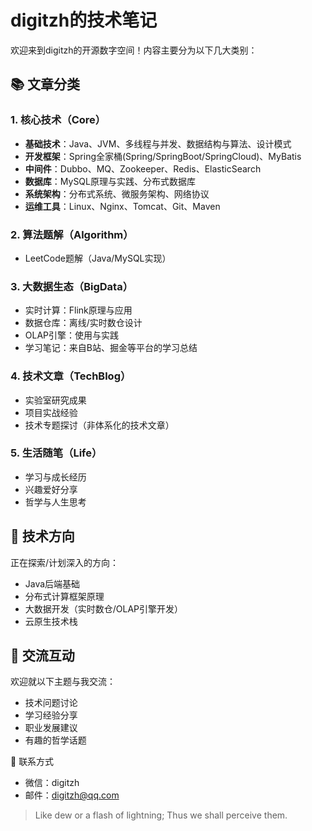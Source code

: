# digitzh的技术笔记

欢迎来到digitzh的开源数字空间！内容主要分为以下几大类别：

## 📚 文章分类

### 1. 核心技术（Core）
- **基础技术**：Java、JVM、多线程与并发、数据结构与算法、设计模式
- **开发框架**：Spring全家桶(Spring/SpringBoot/SpringCloud)、MyBatis
- **中间件**：Dubbo、MQ、Zookeeper、Redis、ElasticSearch
- **数据库**：MySQL原理与实践、分布式数据库
- **系统架构**：分布式系统、微服务架构、网络协议
- **运维工具**：Linux、Nginx、Tomcat、Git、Maven

### 2. 算法题解（Algorithm）
- LeetCode题解（Java/MySQL实现）

### 3. 大数据生态（BigData）
- 实时计算：Flink原理与应用
- 数据仓库：离线/实时数仓设计
- OLAP引擎：使用与实践
- 学习笔记：来自B站、掘金等平台的学习总结

### 4. 技术文章（TechBlog）
- 实验室研究成果
- 项目实战经验
- 技术专题探讨（非体系化的技术文章）

### 5. 生活随笔（Life）
- 学习与成长经历
- 兴趣爱好分享
- 哲学与人生思考

## 🚀 技术方向
正在探索/计划深入的方向：
- Java后端基础
- 分布式计算框架原理
- 大数据开发（实时数仓/OLAP引擎开发）
- 云原生技术栈

## 💬 交流互动
欢迎就以下主题与我交流：
- 技术问题讨论
- 学习经验分享
- 职业发展建议
- 有趣的哲学话题

📧 联系方式
- 微信：digitzh
- 邮件：digitzh@qq.com

> Like dew or a flash of lightning; Thus we shall perceive them.
